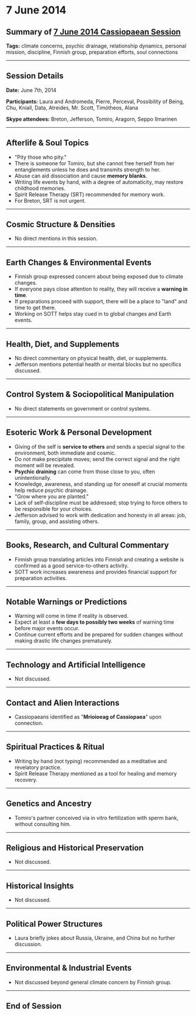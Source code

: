 # 7 June 2014

## Summary of [7 June 2014 Cassiopaean Session](https://cassiopaea.org/forum/threads/session-7-june-2014.35066/#post-499608)

**Tags:** climate concerns, psychic drainage, relationship dynamics, personal mission, discipline, Finnish group, preparation efforts, soul connections

---

## Session Details

**Date:** June 7th, 2014

**Participants:** Laura and Andromeda, Pierre, Perceval, Possibility of Being, Chu, Kniall, Data, Atreides, Mr. Scott, Timótheos, Alana

**Skype attendees:** Breton, Jefferson, Tomiro, Aragorn, Seppo Ilmarinen

---

## Afterlife & Soul Topics

- "Pity those who pity."
- There is someone for Tomiro, but she cannot free herself from her entanglements unless he does and transmits strength to her.
- Abuse can aid dissociation and cause **memory blanks**.
- Writing life events by hand, with a degree of automaticity, may restore childhood memories.
- Spirit Release Therapy (SRT) recommended for memory work.
- For Breton, SRT is not urgent.

---

## Cosmic Structure & Densities

- No direct mentions in this session.

---

## Earth Changes & Environmental Events

- Finnish group expressed concern about being exposed due to climate changes.
- If everyone pays close attention to reality, they will receive a **warning in time**.
- If preparations proceed with support, there will be a place to "land" and time to get there.
- Working on SOTT helps stay cued in to global changes and Earth events.

---

## Health, Diet, and Supplements

- No direct commentary on physical health, diet, or supplements.
- Jefferson mentions potential health or mental blocks but no specifics discussed.

---

## Control System & Sociopolitical Manipulation

- No direct statements on government or control systems.

---

## Esoteric Work & Personal Development

- Giving of the self is **service to others** and sends a special signal to the environment, both immediate and cosmic.
- Do not make precipitate moves; send the correct signal and the right moment will be revealed.
- **Psychic draining** can come from those close to you, often unintentionally.
- Knowledge, awareness, and standing up for oneself at crucial moments help reduce psychic drainage.
- "Grow where you are planted."
- Lack of self-discipline must be addressed; stop trying to force others to be responsible for your choices.
- Jefferson advised to work with dedication and honesty in all areas: job, family, group, and assisting others.

---

## Books, Research, and Cultural Commentary

- Finnish group translating articles into Finnish and creating a website is confirmed as a good service-to-others activity.
- SOTT work increases awareness and provides financial support for preparation activities.

---

## Notable Warnings or Predictions

- Warning will come in time if reality is observed.
- Expect at least a **few days to possibly two weeks** of warning time before major events occur.
- Continue current efforts and be prepared for sudden changes without making drastic life changes prematurely.

---

## Technology and Artificial Intelligence

- Not discussed.

---

## Contact and Alien Interactions

- Cassiopaeans identified as "**Mrioioeag of Cassiopaea**" upon connection.

---

## Spiritual Practices & Ritual

- Writing by hand (not typing) recommended as a meditative and revelatory practice.
- Spirit Release Therapy mentioned as a tool for healing and memory recovery.

---

## Genetics and Ancestry

- Tomiro's partner conceived via in vitro fertilization with sperm bank, without consulting him.

---

## Religious and Historical Preservation

- Not discussed.

---

## Historical Insights

- Not discussed.

---

## Political Power Structures

- Laura briefly jokes about Russia, Ukraine, and China but no further discussion.

---

## Environmental & Industrial Events

- Not discussed beyond general climate concern by Finnish group.

---

## End of Session